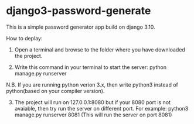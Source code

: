 # django3-password-generate

This is a simple password generator app build on django 3.10.

How to deplay:

1. Open a terminal and browse to the folder where you have downloaded the project.

2. Write this command in your terminal to start the server:
     python manage.py runserver

N.B. If you are running python verion 3.x, then write python3 instead of python(based on your compiler version).

3. The project will run on 127.0.0.1:8080 but if your 8080 port is not avaiable, then try run the server on different port. For example:
     python3 manage.py runserver 8081 (This will run the server on port 8081)
